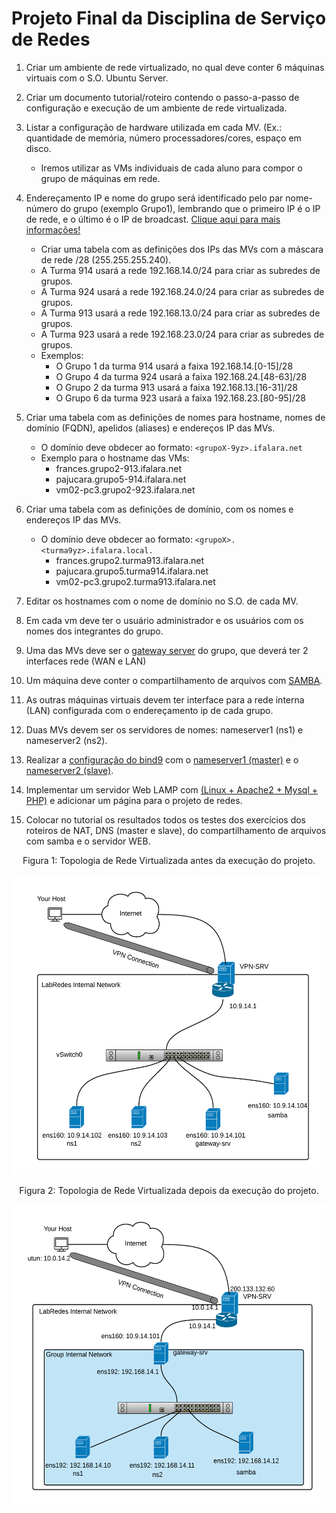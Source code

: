 # Projeto Final da Disciplina de Serviço de Redes

   1. Criar um ambiente de rede virtualizado, no qual deve conter 6 máquinas virtuais com o S.O. Ubuntu Server.
   2. Criar um documento tutorial/roteiro contendo o passo-a-passo de configuração e execução de  um ambiente de rede virtualizada.
   3. Listar a configuração de hardware utilizada em cada MV. (Ex.: quantidade de memória, número processadores/cores, espaço em disco.
       -  Iremos utilizar as VMs individuais de cada aluno para compor o grupo de máquinas em rede.
   4. Endereçamento IP e nome do grupo será identificado pelo par nome-número do grupo (exemplo Grupo1), lembrando que o primeiro IP é o IP de rede, e o último é o IP de broadcast. [Clique aqui para mais informações!](https://github.com/alaelson/labredes2022/blob/master/projeto-final-sred/subnets_and_names.md)
       - Criar uma tabela com as definições dos IPs das MVs com a máscara de rede /28 (255.255.255.240).
       - A Turma 914 usará a rede 192.168.14.0/24 para criar as subredes de grupos. 
       - A Turma 924 usará a rede 192.168.24.0/24 para criar as subredes de grupos. 
       - A Turma 913 usará a rede 192.168.13.0/24 para criar as subredes de grupos. 
       - A Turma 923 usará a rede 192.168.23.0/24 para criar as subredes de grupos. 
       - Exemplos:
          * O Grupo 1 da turma 914 usará a faixa 192.168.14.[0-15]/28 
          * O Grupo 4 da turma 924 usará a faixa 192.168.24.[48-63]/28 
          * O Grupo 2 da turma 913 usará a faixa 192.168.13.[16-31]/28
          * O Grupo 6 da turma 923 usará a faixa 192.168.23.[80-95]/28 
          
   5. Criar uma tabela com as definições de nomes para hostname, nomes de domínio (FQDN), apelidos (aliases) e endereços IP das MVs. 
       - O domínio deve obdecer ao formato: ```<grupoX-9yz>.ifalara.net```
       - Exemplo para o hostname das VMs:
            * frances.grupo2-913.ifalara.net
            * pajucara.grupo5-914.ifalara.net
            * vm02-pc3.grupo2-923.ifalara.net       
          
   5. Criar uma tabela com as definições de domínio, com os nomes e endereços IP das MVs. 
       - O domínio deve obdecer ao formato: ```<grupoX>.<turma9yz>.ifalara.local.```
            * frances.grupo2.turma913.ifalara.net
            * pajucara.grupo5.turma914.ifalara.net
            * vm02-pc3.grupo2.turma913.ifalara.net       
 
   6. Editar os hostnames com o nome de domínio no S.O. de cada MV.
   7. Em cada vm deve ter o usuário administrador e os usuários com os nomes dos integrantes do grupo. 
   8. Uma das MVs deve ser o [gateway server](https://github.com/alaelson/labredes2021/blob/master/network/nat/readme.md) do grupo, que deverá ter 2 interfaces rede (WAN e LAN)
   9. Um máquina deve conter o compartilhamento de arquivos com [SAMBA](https://github.com/alaelson/labredes2021/blob/master/network/samba/readme.md).
   10. As outras máquinas virtuais devem ter interface para a rede interna (LAN) configurada com o endereçamento ip de cada grupo.
   11. Duas MVs devem ser os servidores de nomes: nameserver1 (ns1) e nameserver2 (ns2).   
   12. Realizar a [configuração do bind9](https://github.com/alaelson/labredes2021/blob/master/network/bind9/readme.md) com o [nameserver1 (master)](https://github.com/alaelson/labredes2021/blob/master/network/bind9/master.md) e o [nameserver2 (slave)](https://github.com/alaelson/labredes2021/blob/master/network/bind9/slave.md). 
   13. Implementar um servidor Web LAMP com [(Linux + Apache2 + Mysql + PHP)](https://github.com/alaelson/labredes2021/blob/main/network/lamp/readme.md) e adicionar um página para o projeto de redes.
   14. Colocar no tutorial os resultados todos os testes dos exercícios dos roteiros de NAT, DNS (master e slave), do compartilhamento de arquivos com samba e o servidor WEB.

<p><center> Figura 1:  Topologia de Rede Virtualizada antes da execução do projeto.</center></p>   
   <img src="ProjetoFinalSRED-Antes.png" alt="Antes da Implementaçãos"
	title="Figura 1: Topologia de Rede Virtualizada antes da implementação" width="540" height="480" />
       
<p><center> Figura 2:  Topologia de Rede Virtualizada depois da execução do projeto.</center></p>   
   <img src="ProjetoFinalSRED-Depois.png" alt="Depois da Implementação"
	title="Figura 2: Topologia de Rede Virtualizada depois da implementação" width="540" height="480" />

  <!-- 14. Grupos da Turma 914 definidos [aqui](https://github.com/alaelson/labredes2021/blob/master/projeto-final-sred/grupos914.md) 
  15. Grupos da Turma 924 definidos [aqui](https://github.com/alaelson/labredes2021/blob/master/projeto-final-sred/grupos924.md) -->

<!-- Etapa 1 - 22/02/2022

a) Apresentar as tabelas de definições de nomes e IPs para todas as VMs

b) Criar o DNS Master e Slave, conforme o nome de domínio ```<grupoX>.<turma9yz>.ifalara.local.```

c) Criar a página do github do projeto do grupo. -->
